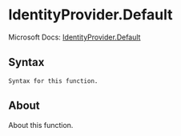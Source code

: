 # IdentityProvider.Default

Microsoft Docs: [IdentityProvider.Default](https://docs.microsoft.com/en-us/powerquery-m/identityprovider-default)

## Syntax

```
Syntax for this function.
```

## About

About this function.

